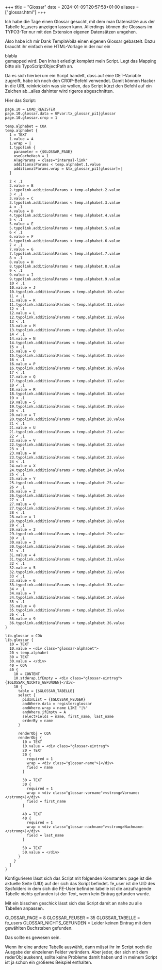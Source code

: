 +++
title = "Glossar"
date = 2024-01-09T20:57:58+01:00
aliases = ["glossar.html"]
+++

Ich habe die Tage einen Glossar gesucht, mit dem man Datensätze aus der Tabelle fe_users anzeigen lassen kann. Allerdings können die Glossars im TYPO3-Ter nur mit den Extension eigenen Datensätzen umgehen.

Also habe ich mir Dank TemplaVoila einen eigenen Glossar gebastelt. Dazu braucht ihr einfach eine HTML-Vorlage in der nur ein <div>blabla</div> gemapped wird. Den Inhalt erledigt komplett mein Script. Legt das Mapping bitte als TypoScriptObjectPath an.

Da es sich hierbei um ein Script handelt, dass auf eine GET-Variable zugreift, habe ich noch den CROP-Befehl verwendet. Damit können Hacker in die URL reinkrickeln was sie wollen, das Script kürzt den Befehl auf ein Zeichen ab...alles dahinter wird rigeros abgeschnitten.

Hier das Script:

```typo3_typoscript
page.10 = LOAD_REGISTER
page.10.glossar.data = GPvar:tx_glossar_pi1|glossar
page.10.glossar.crop = 1

temp.alphabet = COA
temp.alphabet {
  1 = TEXT
  1.value = A
  1.wrap = |
  1.typolink {
    parameter = {$GLOSSAR_PAGE}
    useCacheHash = 1
    ATagParams = class="internal-link"
    additionalParams < temp.alphabet.1.value
    additionalParams.wrap = &tx_glossar_pi1[glossar]=|
  }

  2 < .1
  2.value = B
  2.typolink.additionalParams < temp.alphabet.2.value
  3 < .1
  3.value = C
  3.typolink.additionalParams < temp.alphabet.3.value
  4 < .1
  4.value = D
  4.typolink.additionalParams < temp.alphabet.4.value
  5 < .1
  5.value = E
  5.typolink.additionalParams < temp.alphabet.5.value
  6 < .1
  6.value = F
  6.typolink.additionalParams < temp.alphabet.6.value
  7 < .1
  7.value = G
  7.typolink.additionalParams < temp.alphabet.7.value
  8 < .1
  8.value = H
  8.typolink.additionalParams < temp.alphabet.8.value
  9 < .1
  9.value = I
  9.typolink.additionalParams < temp.alphabet.9.value
  10 < .1
  10.value = J
  10.typolink.additionalParams < temp.alphabet.10.value
  11 < .1
  11.value = K
  11.typolink.additionalParams < temp.alphabet.11.value
  12 < .1
  12.value = L
  12.typolink.additionalParams < temp.alphabet.12.value
  13 < .1
  13.value = M
  13.typolink.additionalParams < temp.alphabet.13.value
  14 < .1
  14.value = N
  14.typolink.additionalParams < temp.alphabet.14.value
  15 < .1
  15.value = O
  15.typolink.additionalParams < temp.alphabet.15.value
  16 < .1
  16.value = P
  16.typolink.additionalParams < temp.alphabet.16.value
  17 < .1
  17.value = Q
  17.typolink.additionalParams < temp.alphabet.17.value
  18 < .1
  18.value = R
  18.typolink.additionalParams < temp.alphabet.18.value
  19 < .1
  19.value = S
  19.typolink.additionalParams < temp.alphabet.19.value
  20 < .1
  20.value = T
  20.typolink.additionalParams < temp.alphabet.20.value
  21 < .1
  21.value = U
  21.typolink.additionalParams < temp.alphabet.21.value
  22 < .1
  22.value = V
  22.typolink.additionalParams < temp.alphabet.22.value
  23 < .1
  23.value = W
  23.typolink.additionalParams < temp.alphabet.23.value
  24 < .1
  24.value = X
  24.typolink.additionalParams < temp.alphabet.24.value
  25 < .1
  25.value = Y
  25.typolink.additionalParams < temp.alphabet.25.value
  26 < .1
  26.value = Z
  26.typolink.additionalParams < temp.alphabet.26.value
  27 < .1
  27.value = 0
  27.typolink.additionalParams < temp.alphabet.27.value
  28 < .1
  28.value = 1
  28.typolink.additionalParams < temp.alphabet.28.value
  29 < .1
  29.value = 2
  29.typolink.additionalParams < temp.alphabet.29.value
  30 < .1
  30.value = 3
  30.typolink.additionalParams < temp.alphabet.30.value
  31 < .1
  31.value = 4
  31.typolink.additionalParams < temp.alphabet.31.value
  32 < .1
  32.value = 5
  32.typolink.additionalParams < temp.alphabet.32.value
  33 < .1
  33.value = 6
  33.typolink.additionalParams < temp.alphabet.33.value
  34 < .1
  34.value = 7
  34.typolink.additionalParams < temp.alphabet.34.value
  35 < .1
  35.value = 8
  35.typolink.additionalParams < temp.alphabet.35.value
  36 < .1
  36.value = 9
  36.typolink.additionalParams < temp.alphabet.36.value
}

lib.glossar = COA
lib.glossar {
  10 = TEXT
  10.value = <div class="glossar-alphabet">
  20 < temp.alphabet
  30 = TEXT
  30.value = </div>
  40 = COA
  40 {
    10 = CONTENT
    10.stdWrap.ifEmpty = <div class="glossar-eintrag">{$GLOSSAR_NICHTS_GEFUNDEN}</div>
    10 {
      table = {$GLOSSAR_TABELLE}
      select {
        pidInList = {$GLOSSAR_FEUSER}
        andWhere.data = register:glossar
        andWhere.wrap = name LIKE "|%"
        andWhere.ifEmpty = A
        selectFields = name, first_name, last_name
        orderBy = name
      }

      renderObj = COA
      renderObj {
        10 = TEXT
        10.value = <div class="glossar-eintrag">
        20 = TEXT
        20 {
          required = 1
          wrap = <div class="glossar-name">|</div>
          field = name
        }

        30 = TEXT
        30 {
          required = 1
          wrap = <div class="glossar-vorname"><strong>Vorname: </strong>|</div>
          field = first_name
        }

        40 = TEXT
        40 {
          required = 1
          wrap = <div class="glossar-nachname"><strong>Nachname: </strong>|</div>
          field = last_name
        }

        50 = TEXT
        50.value = </div>
      }
    }
  }
}
```

Konfigurieren lässt sich das Script mit folgenden Konstanten:
page ist die aktuelle Seite (UID) auf der sich das Script befindet.
fe_user ist die UID des Sysfolders in dem sich die FE-User befinden
tabelle ist die anzufragende Tabelle
nichts gefunden ist der Text, wenn kein Eintrag gefunden wurde.

Mit ein bisschen geschick lässt sich das Script damit an nahe zu alle Tabellen anpassen.

GLOSSAR_PAGE = 8
GLOSSAR_FEUSER = 35
GLOSSAR_TABELLE = fe_users
GLOSSAR_NICHTS_GEFUNDEN = Leider keinen Eintrag mit dem gewählten Buchstaben gefunden.

Das sollte es gewesen sein.

Wenn ihr eine andere Tabelle auswählt, dann müsst ihr im Script noch die Ausgabe der einzelenen Felder verändern. Aber jeder, der sich mit dem rederObj auskennt, sollte keine Probleme damit haben und in meinem Script ist ja schon ein größeres Beispiel enthalten.
